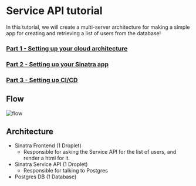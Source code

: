 # Service API tutorial

In this tutorial, we will create a multi-server architecture for making a simple app for creating and retrieving a list of users from the database!

### [Part 1 - Setting up your cloud architecture](cloud.md)

### [Part 2 - Setting up your Sinatra app](sinatra.md)

### [Part 3 - Setting up CI/CD](cicd.md)

## Flow

![flow](https://static.swimlanes.io/e86bed77d0258067e318c30e9f2c52fa.png)

## Architecture

- Sinatra Frontend (1 Droplet)
  - Responsible for asking the Service API for the list of users, and render a html for it.
- Sinatra Service API (1 Droplet)
  - Responsible for talking to Postgres
- Postgres DB (1 Database)
